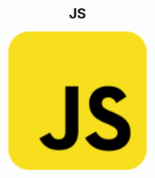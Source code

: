 <h1 align="center">JS</h1>
<p align="center">
  <img src="JS_skills/js_skill.png" width=280>
</p>
 
<h3>  
<samp>

</samp>
</h3>
<h1 align="center"></h1>

